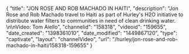 {
    "title": "JON ROSE AND ROB MACHADO IN HAITI",
    "description": "Jon Rose and Rob Machado travel to Haiti as part of Hurley's H2O initiative to distribute water filters to communities in need of clean drinking water. \n\nVideo: Tom Aiello",
    "channelid": "158318",
    "videoid": "159655",
    "date_created": "1398361010",
    "date_modified": "1449867120",
    "type": "captivate",
    "layout": "channelVideo",
    "url": "\/hurley\/jon-rose-and-rob-machado-in-haiti\/158318-159655"
}